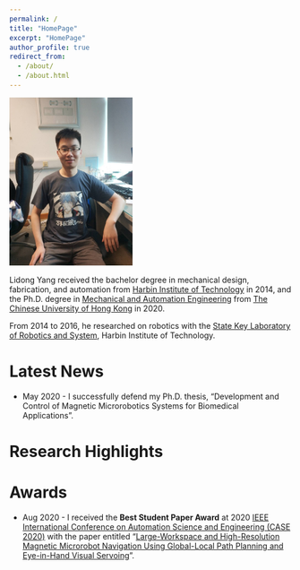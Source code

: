 ```yaml
---
permalink: /
title: "HomePage"
excerpt: "HomePage"
author_profile: true
redirect_from: 
  - /about/
  - /about.html
---
```


<img src="/images/self.jpg" class="floatpic" width="220" height="300">

Lidong Yang received the bachelor degree in mechanical design, fabrication, and automation from [Harbin Institute of Technology] in 2014, and the Ph.D. degree in [Mechanical and Automation Engineering] from [The Chinese University of Hong Kong] in 2020. 

From 2014 to 2016, he researched on robotics with the [State Key Laboratory of Robotics and System], Harbin Institute of Technology.



[Harbin Institute of Technology]: http://en.hit.edu.cn/
[Mechanical and Automation Engineering]: https://www4.mae.cuhk.edu.hk/
[The Chinese University of Hong Kong]: https://www.cuhk.edu.hk/chinese/index.html
[State Key Laboratory of Robotics and System]: http://robot.hit.edu.cn/main.htm

# Latest News
* May 2020 - I successfully defend my Ph.D. thesis, “Development and Control of Magnetic Microrobotics Systems for Biomedical Applications”. 


# Research Highlights


# Awards
* Aug 2020 - I received the <b>Best Student Paper Award</b> at 2020 [IEEE International Conference on Automation Science and Engineering (CASE 2020)] with the paper entitled “[Large-Workspace and High-Resolution Magnetic Microrobot Navigation Using Global-Local Path Planning and Eye-in-Hand Visual Servoing]”. 



[IEEE International Conference on Automation Science and Engineering (CASE 2020)]: https://www.ieee-ras.org/conferences-workshops/fully-sponsored/case
[Large-Workspace and High-Resolution Magnetic Microrobot Navigation Using Global-Local Path Planning and Eye-in-Hand Visual Servoing]: https://ieeexplore.ieee.org/document/9216900



